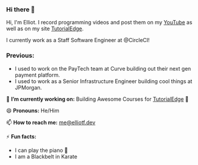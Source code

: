 ### Hi there 👋

Hi, I'm Elliot. I record programming videos and post them on my [YouTube](https://youtube.com/tutorialedge) as well as on my site [TutorialEdge](https://tutorialedge.net). 

I currently work as a Staff Software Engineer at @CircleCI!

### Previous:

* I used to work on the PayTech team at Curve building out their next gen payment platform.
* I used to work as a Senior Infrastructure Engineer building cool things at JPMorgan.

🔭 **I’m currently working on:** Building Awesome Courses for [TutorialEdge](https://tutorialedge.net) 🚀

😄 **Pronouns:** He/Him

📫 **How to reach me:** me@elliotf.dev

⚡ **Fun facts:**
  * I can play the piano 🎵
  * I am a Blackbelt in Karate
  
